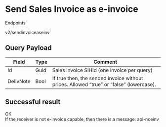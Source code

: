 # Send Sales Invoice as e-invoice

Endpoints
<!--@include: @/dist/md/api_url.md-->v2/sendinvoiceaseinv`

## Query Payload
|Field|Type|Comment|
|-|-|-|
|Id|Guid|Sales invoice SIHId (one invoice per query)|
|DelivNote|Bool|If true then, the sended invoice without prices. Allowed “true” or “false” (lowercase).|

## Successful result

OK<br>
If the receiver is not e-invoice capable, then there is a message: api-noeinv
